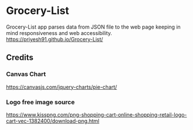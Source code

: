 # Grocery-List
Grocery-List app parses data from JSON file to the web page keeping in mind responsiveness and web accessibility.
https://priyesh91.github.io/Grocery-List/





## Credits
### Canvas Chart
https://canvasjs.com/jquery-charts/pie-chart/
### Logo free image source
https://www.kisspng.com/png-shopping-cart-online-shopping-retail-logo-cart-vec-1382400/download-png.html

